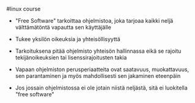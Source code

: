 #linux course

- "Free Software" tarkoittaa ohjelmistoa, joka tarjoaa kaikki neljä välttämätöntä vapautta sen käyttäjälle

- Tukee yksilön oikeuksia ja yhteisöllisyyttä

- Tarkoituksena pitää ohjelmisto yhteisön hallinnassa eikä se rajoitu tekijänoikeuksien tai lisenssirajoitusten takia

- Vapaan ohjelmiston perusperiaatteita ovat saatavuus, muokattavuus, sen parantaminen ja myös mahdollisesti sen jakaminen eteenpäin 

- Jos jossain ohjelmistossa ei ole jotain niistä neljästä, sitä ei luokitella "free software"
